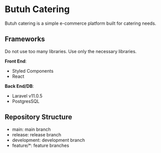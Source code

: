 # Butuh Catering

Butuh catering is a simple e-commerce platform built for catering needs.

## Frameworks

Do not use too many libraries. Use only the necessary libraries.

**Front End**:
- Styled Components
- React

**Back End/DB**:
- Laravel v11.0.5
- PostgresSQL

## Repository Structure

- main: main branch
- release: release branch
- development: development branch
- feature/*: feature branches
